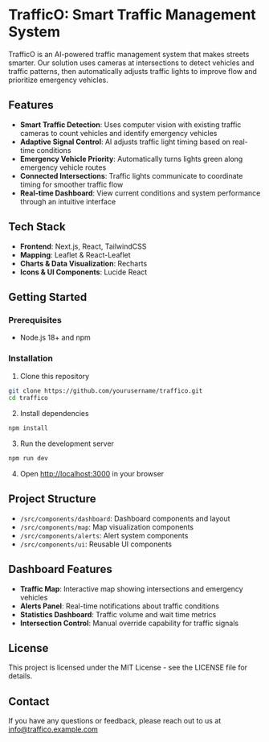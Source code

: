# TrafficO: Smart Traffic Management System

TrafficO is an AI-powered traffic management system that makes streets smarter. Our solution uses cameras at intersections to detect vehicles and traffic patterns, then automatically adjusts traffic lights to improve flow and prioritize emergency vehicles.

## Features

- **Smart Traffic Detection**: Uses computer vision with existing traffic cameras to count vehicles and identify emergency vehicles
- **Adaptive Signal Control**: AI adjusts traffic light timing based on real-time conditions
- **Emergency Vehicle Priority**: Automatically turns lights green along emergency vehicle routes
- **Connected Intersections**: Traffic lights communicate to coordinate timing for smoother traffic flow
- **Real-time Dashboard**: View current conditions and system performance through an intuitive interface

## Tech Stack

- **Frontend**: Next.js, React, TailwindCSS
- **Mapping**: Leaflet & React-Leaflet
- **Charts & Data Visualization**: Recharts
- **Icons & UI Components**: Lucide React

## Getting Started

### Prerequisites

- Node.js 18+ and npm

### Installation

1. Clone this repository
```bash
git clone https://github.com/yourusername/traffico.git
cd traffico
```

2. Install dependencies
```bash
npm install
```

3. Run the development server
```bash
npm run dev
```

4. Open [http://localhost:3000](http://localhost:3000) in your browser

## Project Structure

- `/src/components/dashboard`: Dashboard components and layout
- `/src/components/map`: Map visualization components
- `/src/components/alerts`: Alert system components
- `/src/components/ui`: Reusable UI components

## Dashboard Features

- **Traffic Map**: Interactive map showing intersections and emergency vehicles
- **Alerts Panel**: Real-time notifications about traffic conditions
- **Statistics Dashboard**: Traffic volume and wait time metrics
- **Intersection Control**: Manual override capability for traffic signals

## License

This project is licensed under the MIT License - see the LICENSE file for details.

## Contact

If you have any questions or feedback, please reach out to us at info@traffico.example.com

